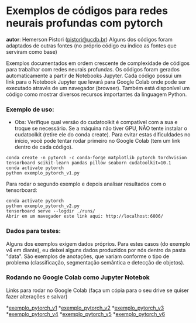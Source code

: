 # Exemplos de códigos para redes neurais profundas com pytorch

__autor__: Hemerson Pistori (pistori@ucdb.br)
	   Alguns dos códigos foram adaptados de outras fontes (no próprio código eu indico as fontes que serviram como base)


Exemplos documentados em ordem crescente de complexidade de códigos para trabalhar com redes neurais profundas. Os códigos foram gerados automaticamente a partir de Notebooks Jupyter. Cada código possui um link para o Notebook Jupyter que levará para Google Colab onde pode ser executado através de um navegador (browser). Também está disponível um código como mostrar diversos recursos importantes da linguagem Python.

### Exemplo de uso:

- Obs: Verifique qual versão do cudatoolkit é compatível com a sua e troque se necessário. Se a máquina não tiver GPU, NÃO tente instalar o cudatoolkit (retire ele do conda create). Para evitar estas dificuldades no início, você pode tentar rodar primeiro no Google Colab (tem um link dentro de cada código).

```
conda create -n pytorch -c conda-forge matplotlib pytorch torchvision tensorboard scikit-learn pandas pillow seaborn cudatoolkit=10.1
conda activate pytorch
python exemplo_pytorch_v1.py
```

Para rodar o segundo exemplo e depois analisar resultados com o tensorboard:

```
conda activate pytorch
python exemplo_pytorch_v2.py
tensorboard serve --logdir ./runs/
Abrir em um navegador este link aqui: http://localhost:6006/
```

### Dados para testes:

Alguns dos exemplos exigem dados próprios. Para estes casos (do exemplo v4 em diante), eu deixei alguns dados produzidos por nós dentro da pasta "data". São exemplos de anotações, que variam conforme o tipo de problema (classificação, segmentação semântica e detecção de objetos).

### Rodando no Google Colab como Jupyter Notebok

Links para rodar no Google Colab (faça um cópia para o seu drive se quiser
fazer alterações e salvar)

*[exemplo_pytorch_v1](https://colab.research.google.com/drive/1sJJgfc_2wLvvZWwhz2Ea8oWUxS9IcORu)
*[exemplo_pytorch_v2](https://colab.research.google.com/drive/1eqZbgFoN2GLNFBreSx1Rp7DmU6b3Di7E)
*[exemplo_pytorch_v3](https://colab.research.google.com/drive/1-GMeHTbbz4MqqUDOMPkd2cLT0rMIBU8k)
*[exemplo_pytorch_v4](https://colab.research.google.com/drive/1egrQOlXvi_rvX2ZtfvK56wVXMyIp6GCh)
*[exemplo_pytorch_v5](https://colab.research.google.com/drive/1XXegdU79g7HuNvtlSkDzrcbdL67Y-g9q)
*[exemplo_pytorch_v6](https://colab.research.google.com/drive/1YNMPsOhR2PV-DDexVmgo8Fb6mVbTMga6)


